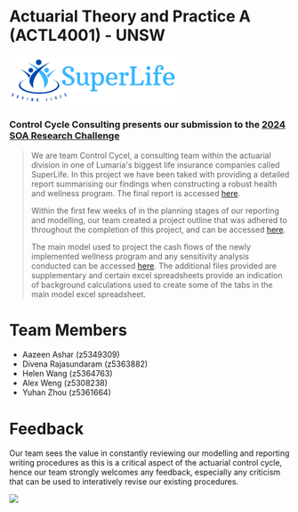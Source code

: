 # Actuarial Theory and Practice A (ACTL4001) - UNSW
<img src=https://github.com/Actuarial-Control-Cycle-T1-2024/group-page-showcase-control-cycle-consulting/blob/main/SuperLife.png width="300">

### Control Cycle Consulting presents our submission to the [2024 SOA Research Challenge](https://www.soa.org/research/opportunities/2024-student-research-case-study-challenge/)

>We are team Control Cycel, a consulting team within the actuarial division in one of Lumaria's biggest life insurance companies called SuperLife. In this project we have been taked with providing a detailed report summarising our findings when constructing a robust health and wellness program. The final report is accessed [here](https://github.com/Actuarial-Control-Cycle-T1-2024/group-page-showcase-control-cycle-consulting/blob/main/Team%20Control%20Cycle%20Report.pdf).
>
>Within the first few weeks of in the planning stages of our reporting and modelling, our team created a project outline that was adhered to throughout the completion of this project, and can be accessed [here](https://github.com/Actuarial-Control-Cycle-T1-2024/group-page-showcase-control-cycle-consulting/blob/main/Project%20Outline.pdf).
>
>The main model used to project the cash flows of the newly implemented wellness program and any sensitivity analysis conducted can be accessed [here](https://github.com/Actuarial-Control-Cycle-T1-2024/group-page-showcase-control-cycle-consulting/blob/main/Projection%20of%20Cash%20Flows.xlsm). The additional files provided are supplementary and certain excel spreadsheets provide an indication of background calculations used to create some of the tabs in the main model excel spreadsheet. 

# Team Members
* Aazeen Ashar (z5349309)
* Divena Rajasundaram (z5363882)
* Helen Wang (z5364763)
* Alex Weng (z5308238)
* Yuhan Zhou (z5361664)

# Feedback
Our team sees the value in constantly reviewing our modelling and reporting writing procedures as this is a critical aspect of the actuarial control cycle, hence our team strongly welcomes any feedback, especially any criticism that can be used to interatively revise our existing procedures.

![](Actuarial.gif)

